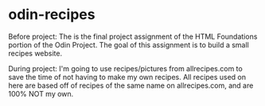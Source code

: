 # odin-recipes
Before project:
The is the final project assignment of the HTML Foundations portion of the Odin Project. The goal of this assignment is to build a small recipes website.

During project:
I'm going to use recipes/pictures from allrecipes.com to save the time of not having to make my own recipes. All recipes used on here are based off of recipes of the same name on allrecipes.com, and are 100% NOT my own.